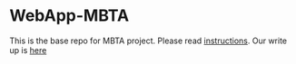 # WebApp-MBTA
 This is the base repo for MBTA project. Please read [instructions](instructions.md). 
Our write up is [here](writeup.md)
